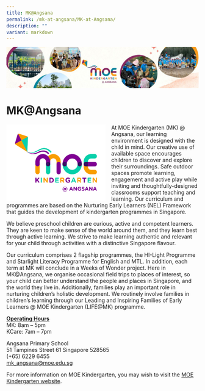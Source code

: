 ```yaml
---
title: MK@Angsana
permalink: /mk-at-angsana/MK-at-Angsana/
description: ""
variant: markdown
---
```

![](/images/MK-Angsana.jpg)

MK@Angsana
==========

<img src="/images/Angsana%20colour.jpg" style="width:260px;height:200px;margin-right:15px;" align="left"> At MOE Kindergarten (MK) @ Angsana, our learning environment is designed with the child in mind. Our creative use of available space encourages children to discover and explore their surroundings. Safe outdoor spaces promote learning, engagement and active play while inviting and thoughtfully-designed classrooms support teaching and learning. Our curriculum and programmes are based on the Nurturing Early Learners (NEL) Framework that guides the development of kindergarten programmes in Singapore.

We believe preschool children are curious, active and competent learners. They are keen to make sense of the world around them, and they learn best through active learning. We strive to make learning authentic and relevant for your child through activities with a distinctive Singapore flavour.

  

Our curriculum comprises 2 flagship programmes, the HI-Light Programme and Starlight Literacy Programme for English and MTL. In addition, each term at MK will conclude in a Weeks of Wonder project. Here in MK@Angsana, we organise occasional field trips to places of interest, so your child can better understand the people and places in Singapore, and the world they live in. Additionally, families play an important role in nurturing children’s holistic development. We routinely involve families in children’s learning through our Leading and Inspiring Families of Early Learners @ MOE Kindergarten (LIFE@MK) programme.


<u><b>Operating Hours</b></u>
<br>
MK: 8am – 5pm
<br>
KCare: 7am – 7pm

  

Angsana Primary School 
<br>
51 Tampines Street 61 Singapore 528565
<br>
(+65) 6229 6455
<br>
[mk\_angsana@moe.edu.sg](mailto:mk_angsana@moe.edu.sg)

  

For more information on MOE Kindergarten, you may wish to visit the&nbsp;[MOE Kindergarten website](https://www.moe.gov.sg/preschool/moe-kindergarten).